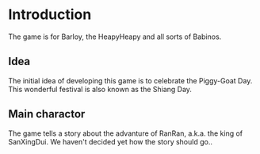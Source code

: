# Introduction

The game is for Barloy, the HeapyHeapy and all sorts of Babinos.

## Idea

The initial idea of developing this game is to celebrate the Piggy-Goat Day.
This wonderful festival is also known as the Shiang Day.

## Main charactor

The game tells a story about the advanture of RanRan, a.k.a. the king of SanXingDui.
We haven't decided yet how the story should go..
